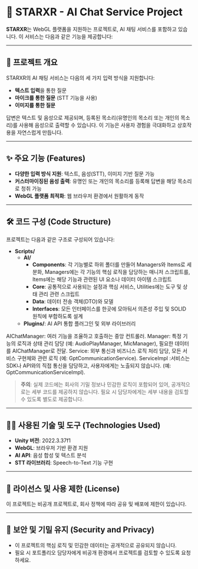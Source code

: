 # 🌟 STARXR - AI Chat Service Project

**STARXR**는 WebGL 플랫폼을 지원하는 프로젝트로, AI 채팅 서비스를 포함하고 있습니다. 이 서비스는 다음과 같은 기능을 제공합니다:

---

## 📝 프로젝트 개요
STARXR의 AI 채팅 서비스는 다음의 세 가지 입력 방식을 지원합니다:
- **텍스트 입력**을 통한 질문
- **마이크를 통한 질문** (STT 기능을 사용)
- **이미지를 통한 질문**

답변은 텍스트 및 음성으로 제공되며, 등록된 목소리(유명인의 목소리 또는 개인의 목소리)를 사용해 음성으로 출력할 수 있습니다. 이 기능은 사용자 경험을 극대화하고 상호작용을 자연스럽게 만듭니다.

---

## ✨ 주요 기능 (Features)
- **다양한 입력 방식 지원**: 텍스트, 음성(STT), 이미지 기반 질문 가능
- **커스터마이징된 음성 출력**: 유명인 또는 개인의 목소리를 등록해 답변을 해당 목소리로 청취 가능
- **WebGL 플랫폼 최적화**: 웹 브라우저 환경에서 원활하게 동작

---

## 🛠️ 코드 구성 (Code Structure)
프로젝트는 다음과 같은 구조로 구성되어 있습니다:
- **Scripts/**
  - **AI/**  
    - **Components**: 각 기능별로 하위 폴더를 만들어 Managers와 Items로 세분화, Managers에는 각 기능의 핵심 로직을 담당하는 매니저 스크립트를, Items에는 해당 기능과 관련된 UI 요소나 데이터 아이템 스크립트
    - **Core**: 공통적으로 사용되는 설정과 핵심 서비스, Utilities에는 도구 및 상태 관리 관련 스크립트
    - **Data**: 데이터 전송 객체(DTO)와 모델
    - **Interfaces**: 모든 인터페이스를 한곳에 모아둬서 의존성 주입 및 SOLID 원칙에 부합하도록 설계
  - **Plugins/**: AI API 통합 플러그인 및 외부 라이브러리


AIChatManager: 여러 기능을 조율하고 호출하는 중앙 컨트롤러.
Manager: 특정 기능의 로직과 상태 관리 담당 (예: AudioPlayManager, MicManager), 필요한 데이터를 AIChatManager로 전달.
Service: 외부 통신과 비즈니스 로직 처리 담당, 모든 서비스 구현체와 관련 로직 (예: GptCommunicationService). 
ServiceImpl :서비스는 SDK나 API와의 직접 통신을 담당하고, 사용자에게는 노출되지 않습니다. (예: GptCommunicationServiceImpl).

> **주의**: 실제 코드에는 회사의 기밀 정보나 민감한 로직이 포함되어 있어, 공개적으로는 세부 코드를 제공하지 않습니다. 필요 시 담당자에게는 세부 내용을 검토할 수 있도록 별도로 제공합니다.

---

## 🧑‍💻 사용된 기술 및 도구 (Technologies Used)
- **Unity 버전**: 2022.3.37f1
- **WebGL**: 브라우저 기반 환경 지원
- **AI API**: 음성 합성 및 텍스트 분석
- **STT 라이브러리**: Speech-to-Text 기능 구현

---

## 📢 라이선스 및 사용 제한 (License)
이 프로젝트는 비공개 프로젝트로, 회사 정책에 따라 공유 및 배포에 제한이 있습니다.

---

## 🔐 보안 및 기밀 유지 (Security and Privacy)
- 이 프로젝트의 핵심 로직 및 민감한 데이터는 공개적으로 공유되지 않습니다.
- 필요 시 포트폴리오 담당자에게 비공개 환경에서 프로젝트를 검토할 수 있도록 요청하세요.
